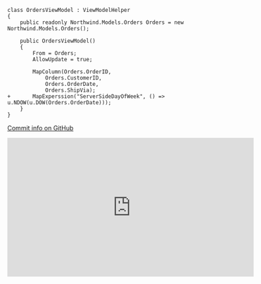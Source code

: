 ﻿
```csdiff
class OrdersViewModel : ViewModelHelper
{
    public readonly Northwind.Models.Orders Orders = new Northwind.Models.Orders();

    public OrdersViewModel()
    {
        From = Orders;
        AllowUpdate = true;

        MapColumn(Orders.OrderID,
            Orders.CustomerID,
            Orders.OrderDate,
            Orders.ShipVia);
+       MapExperssion("ServerSideDayOfWeek", () => u.NDOW(u.DOW(Orders.OrderDate)));
    }
}
```

[Commit info on GitHub](https://github.com/FireflyMigration/ENV.Web/commit/c766d8a1a831d0bc3af2753c6f2e41c41a2a2961)

<iframe width="560" height="315" src="https://www.youtube.com/embed/Pw0-7wcsiaQ?list=PL1DEQjXG2xnJOSQf2421r1S040NkvCApp" frameborder="0" allowfullscreen></iframe>
